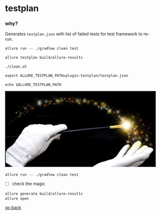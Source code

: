 # testplan

### why?

Generates `testplan.json` with list of failed tests for test framework to re-run.

```shell
allure run -- ./gradlew clean test
```

```shell
allure testplan build/allure-results
```

```shell
./clean.sh
```

```shell
export ALLURE_TESTPLAN_PATH=plugin-testplan/testplan.json
```

```shell
echo $ALLURE_TESTPLAN_PATH
```

![magic!!1](magic.png)

```shell
allure run -- ./gradlew clean test
```

- [ ] check the magic

```shell
allure generate build/allure-results
allure open
```
[go back](allure3.md#testplan)
